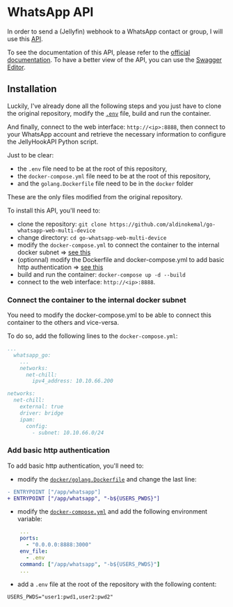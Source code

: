 # WhatsApp API

In order to send a (Jellyfin) webhook to a WhatsApp contact or group, I will use this [API](https://github.com/aldinokemal/go-whatsapp-web-multidevice).

To see the documentation of this API, please refer to the [official documentation](https://github.com/aldinokemal/go-whatsapp-web-multidevice/blob/main/docs/openapi.yaml).
To have a better view of the API, you can use the [Swagger Editor](https://editor.swagger.io/?url=https://raw.githubusercontent.com/aldinokemal/go-whatsapp-web-multidevice/main/docs/openapi.yaml).

## Installation

Luckily, I've already done all the following steps and you just have to clone the original repository, modify the [`.env`](.env) file, build and run the container.

And finally, connect to the web interface: `http://<ip>:8888`, then connect to your WhatsApp account and retrieve the necessary information to configure the JellyHookAPI Python script.

Just to be clear:

- the `.env` file need to be at the root of this repository,
- the `docker-compose.yml` file need to be at the root of this repository,
- and the `golang.Dockerfile` file need to be in the `docker` folder

These are the only files modified from the original repository.

To install this API, you'll need to:

- clone the repository: `git clone https://github.com/aldinokemal/go-whatsapp-web-multi-device`
- change directory: `cd go-whatsapp-web-multi-device`
- modify the `docker-compose.yml` to connect the container to the internal docker subnet => [see this](#connect-the-container-to-the-internal-docker-subnet)
- (optionnal) modify the Dockerfile and docker-compose.yml to add basic http authentication => [see this](#add-basic-http-authentication)
- build and run the container: `docker-compose up -d --build`
- connect to the web interface: `http://<ip>:8888`.

### Connect the container to the internal docker subnet

You need to modify the docker-compose.yml to be able to connect this container to the others and vice-versa.

To do so, add the following lines to the `docker-compose.yml`:

```yml
...
  whatsapp_go:
    ...
    networks:
      net-chill:
        ipv4_address: 10.10.66.200

networks:
  net-chill:
    external: true
    driver: bridge
    ipam:
      config:
        - subnet: 10.10.66.0/24
```

### Add basic http authentication

To add basic http authentication, you'll need to:

- modify the [`docker/golang.Dockerfile`](golang.Dockerfile) and change the last line:

```diff
- ENTRYPOINT ["/app/whatsapp"]
+ ENTRYPOINT ["/app/whatsapp", "-b${USERS_PWDS}"]
```

- modify the [`docker-compose.yml`](docker-compose.yml) and add the following environment variable:

```yml
    ...
    ports:
      - "0.0.0.0:8888:3000"
    env_file:
      - .env
    command: ["/app/whatsapp", "-b${USERS_PWDS}"]
    ...
```

- add a `.env` file at the root of the repository with the following content:

```env
USERS_PWDS="user1:pwd1,user2:pwd2"
```

